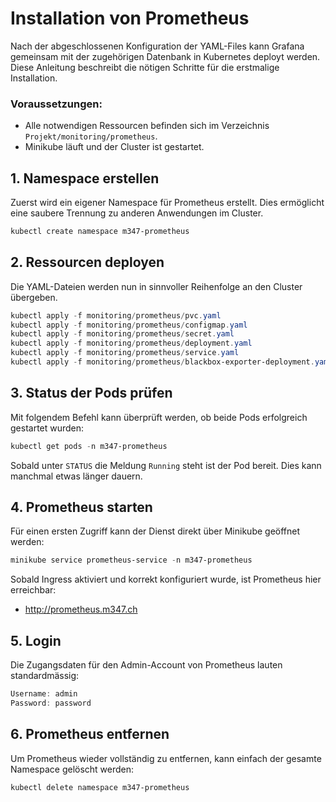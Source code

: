 # Installation von Prometheus

Nach der abgeschlossenen Konfiguration der YAML-Files kann Grafana gemeinsam mit der zugehörigen Datenbank in Kubernetes deployt werden. Diese Anleitung beschreibt die nötigen Schritte für die erstmalige Installation.

### Voraussetzungen:

- Alle notwendigen Ressourcen befinden sich im Verzeichnis `Projekt/monitoring/prometheus`.
- Minikube läuft und der Cluster ist gestartet.

## 1. Namespace erstellen

Zuerst wird ein eigener Namespace für Prometheus erstellt. Dies ermöglicht eine saubere Trennung zu anderen Anwendungen im Cluster.

```powershell
kubectl create namespace m347-prometheus
```

## 2. Ressourcen deployen

Die YAML-Dateien werden nun in sinnvoller Reihenfolge an den Cluster übergeben.

```powershell
kubectl apply -f monitoring/prometheus/pvc.yaml
kubectl apply -f monitoring/prometheus/configmap.yaml
kubectl apply -f monitoring/prometheus/secret.yaml
kubectl apply -f monitoring/prometheus/deployment.yaml
kubectl apply -f monitoring/prometheus/service.yaml
kubectl apply -f monitoring/prometheus/blackbox-exporter-deployment.yaml
```

## 3. Status der Pods prüfen
   
Mit folgendem Befehl kann überprüft werden, ob beide Pods erfolgreich gestartet wurden:

```powershell
kubectl get pods -n m347-prometheus
```
Sobald unter `STATUS` die Meldung `Running` steht ist der Pod bereit. Dies kann manchmal etwas länger dauern.

## 4. Prometheus starten

Für einen ersten Zugriff kann der Dienst direkt über Minikube geöffnet werden:

```powershell
minikube service prometheus-service -n m347-prometheus
```

Sobald Ingress aktiviert und korrekt konfiguriert wurde, ist Prometheus hier erreichbar:

- http://prometheus.m347.ch

## 5. Login

Die Zugangsdaten für den Admin-Account von Prometheus lauten standardmässig:

```powershell
Username: admin
Password: password
```

## 6. Prometheus entfernen

Um Prometheus wieder vollständig zu entfernen, kann einfach der gesamte Namespace gelöscht werden:

```powershell
kubectl delete namespace m347-prometheus
````
